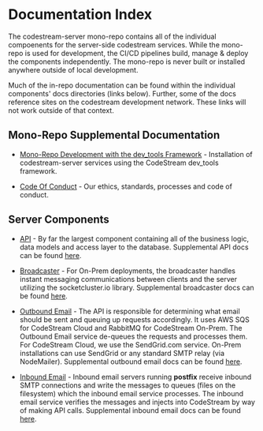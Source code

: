 # Documentation Index

The codestream-server mono-repo contains all of the individual compoenents for
the server-side codestream services. While the mono-repo is used for
development, the CI/CD pipelines build, manage & deploy the components
independently. The mono-repo is never built or installed anywhere outside of
local development.

Much of the in-repo documentation can be found within the individual components'
docs directories (links below). Further, some of the docs reference sites on the
codestream development network. These links will not work outside of that
context.

## Mono-Repo Supplemental Documentation
* [Mono-Repo Development with the dev_tools Framework](codestream-sandbox-setup.md) -
  Installation of codestream-server services using the CodeStream dev_tools
  framework.

* [Code Of Conduct](code-of-conduct.md) - Our ethics, standards, processes and
  code of conduct.

## Server Components

* [API](../api_server/README.md) - By far the largest component containing all
  of the business logic, data models and access layer to the database.
  Supplemental API docs can be found [here](../api_server/docs/README.md).

* [Broadcaster](../broadcaster/README.md) - For On-Prem deployments, the
  broadcaster handles instant messaging communications between clients and the
  server utilizing the socketcluster.io library. Supplemental broadcaster docs
  can be found [here](../broadcaster/docs/README.md).

* [Outbound Email](../outbound_email/README.md) - The API is responsible
  for determining what email should be sent and queuing up requests accordingly.
  It uses AWS SQS for CodeStream Cloud and RabbitMQ for CodeStream On-Prem. The
  Outbound Email service de-queues the requests and processes them. For
  CodeStream Cloud, we use the SendGrid.com service. On-Prem installations can
  use SendGrid or any standard SMTP relay (via NodeMailer). Supplemental
  outbound email docs can be found [here](../outbound_email/docs/README.md).

* [Inbound Email](../inbound_email/README.md) - Inbound email servers
  running **postfix** receive inbound SMTP connections and write the messages to
  queues (files on the filesystem) which the inbound email service processes.
  The inbound email service verifies the messages and injects into CodeStream by
  way of making API calls. Supplemental inbound email docs can be found
  [here](../inbound_email/docs/README.md).
